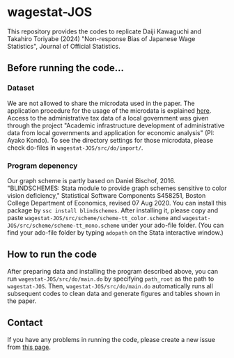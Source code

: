 # wagestat-JOS

This repository provides the codes to replicate Daiji Kawaguchi and Takahiro Toriyabe (2024) "Non-response Bias of Japanese Wage Statistics", Journal of Official Statistics.

## Before running the code...

### Dataset

We are not allowed to share the microdata used in the paper. The application procedure for the usage of the microdata is explained [here](https://www.e-stat.go.jp/microdata/). Access to the administrative tax data of a local government was given through the project "Academic infrastructure development of administrative data from local governments and application for economic analysis" (PI: Ayako Kondo). To see the directory settings for those microdata, please check do-files in `wagestat-JOS/src/do/import/`.

### Program depenency

Our graph scheme is partly based on Daniel Bischof, 2016. "BLINDSCHEMES: Stata module to provide graph schemes sensitive to color vision deficiency," Statistical Software Components S458251, Boston College Department of Economics, revised 07 Aug 2020. You can install this package by `ssc install blindschemes`. After installing it, please copy and paste `wagestat-JOS/src/scheme/scheme-tt_color.scheme` and `wagestat-JOS/src/scheme/scheme-tt_mono.scheme` under your ado-file folder. (You can find your ado-file folder by typing `adopath` on the Stata interactive window.)

## How to run the code

After preparing data and installing the program described above, you can run `wagestat-JOS/src/do/main.do` by specifying `path_root` as the path to `wagestat-JOS`. Then, `wagestat-JOS/src/do/main.do` automatically runs all subsequent codes to clean data and generate figures and tables shown in the paper.

## Contact

If you have any problems in running the code, please create a new issue from [this page](https://github.com/Takahiro-Toriyabe/wagestat-JOS/issues).
